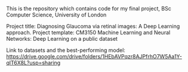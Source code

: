 This is the repository which contains code for my final project, BSc Computer Science, University of London

Project title: Diagnosing Glaucoma via retinal images: A Deep Learning approach.
Project template: CM3150 Machine Learning and Neural Networks: Deep Learning on a public dataset

Link to datasets and the best-performing model: https://drive.google.com/drive/folders/1HEbAVPqzr8AJPfrhO7W5Aa1Y-qlT6X8L?usp=sharing

